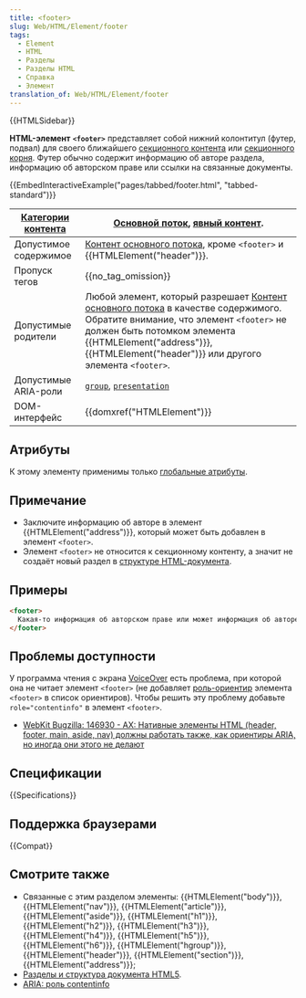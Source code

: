 ```yaml
---
title: <footer>
slug: Web/HTML/Element/footer
tags:
  - Element
  - HTML
  - Разделы
  - Разделы HTML
  - Справка
  - Элемент
translation_of: Web/HTML/Element/footer
---
```


{{HTMLSidebar}}

**HTML-элемент** **`<footer>`** представляет собой нижний колонтитул (футер, подвал) для своего ближайшего [секционного контента](/ru/docs/Web/Guide/HTML/Sections_and_Outlines_of_an_HTML5_document#Задание_разделов_в_HTML5) или [секционного корня](/ru/docs/Web/Guide/HTML/Sections_and_Outlines_of_an_HTML5_document#Корни_задания_разделов). Футер обычно содержит информацию об авторе раздела, информацию об авторском праве или ссылки на связанные документы.

{{EmbedInteractiveExample("pages/tabbed/footer.html", "tabbed-standard")}}

| [Категории контента](/ru/docs/Web/Guide/HTML/Content_categories) | [Основной поток](/ru/docs/Web/Guide/HTML/Content_categories#Основной_поток), [явный контент](/ru/docs/Web/Guide/HTML/Content_categories#Явный_контент).                                                                                                                                                          |
| ---------------------------------------------------------------- | ---------------------------------------------------------------------------------------------------------------------------------------------------------------------------------------------------------------------------------------------------------------------------------------------------------------- |
| Допустимое содержимое                                           | [Контент основного потока](/ru/docs/Web/Guide/HTML/Content_categories#Основной_поток), кроме `<footer>` и {{HTMLElement("header")}}.                                                                                                                                                                             |
| Пропуск тегов                                                     | {{no_tag_omission}}                                                                                                                                                                                                                                          |
| Допустимые родители                                | Любой элемент, который разрешает [Контент основного потока](/ru/docs/Web/Guide/HTML/Content_categories#Основной_поток) в качестве содержимого. Обратите внимание, что элемент `<footer>` не должен быть потомком элемента {{HTMLElement("address")}}, {{HTMLElement("header")}} или другого элемента `<footer>`. |
| Допустимые ARIA-роли                                            | <code><a href="/ru/docs/Web/Accessibility/ARIA/Roles/group_role">group</a></code>, <code><a href="/ru/docs/Web/Accessibility/ARIA/Roles/presentation_role">presentation</a></code>                                                                                                                               |
| DOM-интерфейс                                                    | {{domxref("HTMLElement")}}                                                                                                                                                                                                                                                                                       |

## Атрибуты

К этому элементу применимы только [глобальные атрибуты](/ru/docs/Web/HTML/Общие_атрибуты).

## Примечание

- Заключите информацию об авторе в элемент {{HTMLElement("address")}}, который может быть добавлен в элемент `<footer>`.
- Элемент `<footer>` не относится к секционному контенту, а значит не создаёт новый раздел в [структуре HTML-документа](/ru/docs/Web/Guide/HTML/Sections_and_Outlines_of_an_HTML5_document).

## Примеры

```html
<footer>
  Какая-то информация об авторском праве или может информация об авторе статьи?
</footer>
```

## Проблемы доступности

У программа чтения с экрана [VoiceOver](https://help.apple.com/voiceover/info/guide/) есть проблема, при которой она не читает элемент `<footer>` (не добавляет [роль-ориентир](/ru/docs/Learn/Доступность/WAI-ARIA_basics#SignpostsLandmarks) элемента `<footer>` в список ориентиров). Чтобы решить эту проблему добавьте `role="contentinfo"` в элемент `<footer>`.

- [WebKit Bugzilla: 146930 - AX: Нативные элементы HTML (header, footer, main, aside, nav) должны работать также, как ориентиры ARIA, но иногда они этого не делают](https://bugs.webkit.org/show_bug.cgi?id=146930)

## Спецификации

{{Specifications}}

## Поддержка браузерами

{{Compat}}

## Смотрите также

- Связанные с этим разделом элементы: {{HTMLElement("body")}}, {{HTMLElement("nav")}}, {{HTMLElement("article")}}, {{HTMLElement("aside")}}, {{HTMLElement("h1")}}, {{HTMLElement("h2")}}, {{HTMLElement("h3")}}, {{HTMLElement("h4")}}, {{HTMLElement("h5")}}, {{HTMLElement("h6")}}, {{HTMLElement("hgroup")}}, {{HTMLElement("header")}}, {{HTMLElement("section")}}, {{HTMLElement("address")}};
- [Разделы и структура документа HTML5](/ru/docs/Web/Guide/HTML/Sections_and_Outlines_of_an_HTML5_document).
- [ARIA: роль contentinfo](/ru/docs/Web/Accessibility/ARIA/Roles/Contentinfo_role)
